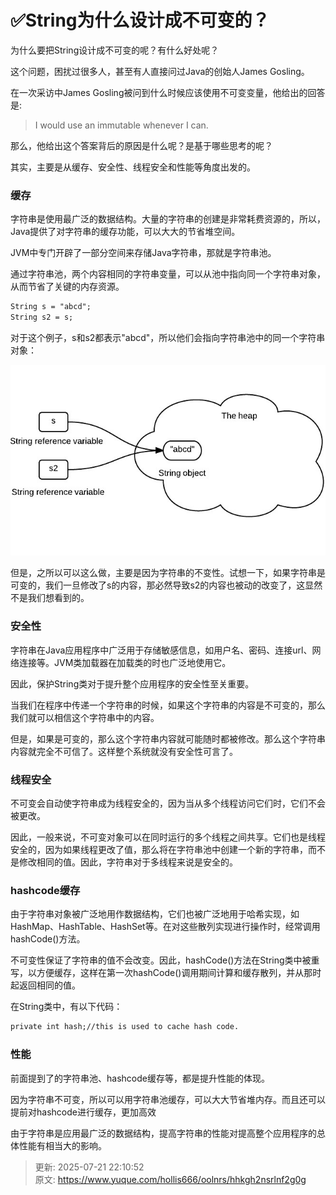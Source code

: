 # ✅String为什么设计成不可变的？

为什么要把String设计成不可变的呢？有什么好处呢？



这个问题，困扰过很多人，甚至有人直接问过Java的创始人James Gosling。



在一次采访中James Gosling被问到什么时候应该使用不可变变量，他给出的回答是:



> I would use an immutable whenever I can.
>



那么，他给出这个答案背后的原因是什么呢？是基于哪些思考的呢？



其实，主要是从缓存、安全性、线程安全和性能等角度出发的。



### 缓存


字符串是使用最广泛的数据结构。大量的字符串的创建是非常耗费资源的，所以，Java提供了对字符串的缓存功能，可以大大的节省堆空间。



JVM中专门开辟了一部分空间来存储Java字符串，那就是字符串池。



通过字符串池，两个内容相同的字符串变量，可以从池中指向同一个字符串对象，从而节省了关键的内存资源。



```latex
String s = "abcd";
String s2 = s;
```



对于这个例子，s和s2都表示"abcd"，所以他们会指向字符串池中的同一个字符串对象：



![1672212318617-14a7ca77-145c-41eb-b2b0-936539bc1ad9.jpeg](./img/DI6ZFaXSz0945icg/1672212318617-14a7ca77-145c-41eb-b2b0-936539bc1ad9-465342.jpeg)



但是，之所以可以这么做，主要是因为字符串的不变性。试想一下，如果字符串是可变的，我们一旦修改了s的内容，那必然导致s2的内容也被动的改变了，这显然不是我们想看到的。



### 安全性


字符串在Java应用程序中广泛用于存储敏感信息，如用户名、密码、连接url、网络连接等。JVM类加载器在加载类的时也广泛地使用它。



因此，保护String类对于提升整个应用程序的安全性至关重要。



当我们在程序中传递一个字符串的时候，如果这个字符串的内容是不可变的，那么我们就可以相信这个字符串中的内容。



但是，如果是可变的，那么这个字符串内容就可能随时都被修改。那么这个字符串内容就完全不可信了。这样整个系统就没有安全性可言了。



### 线程安全


不可变会自动使字符串成为线程安全的，因为当从多个线程访问它们时，它们不会被更改。



因此，一般来说，不可变对象可以在同时运行的多个线程之间共享。它们也是线程安全的，因为如果线程更改了值，那么将在字符串池中创建一个新的字符串，而不是修改相同的值。因此，字符串对于多线程来说是安全的。



### hashcode缓存


由于字符串对象被广泛地用作数据结构，它们也被广泛地用于哈希实现，如HashMap、HashTable、HashSet等。在对这些散列实现进行操作时，经常调用hashCode()方法。



不可变性保证了字符串的值不会改变。因此，hashCode()方法在String类中被重写，以方便缓存，这样在第一次hashCode()调用期间计算和缓存散列，并从那时起返回相同的值。



在String类中，有以下代码：



```latex
private int hash;//this is used to cache hash code.
```



### 性能


前面提到了的字符串池、hashcode缓存等，都是提升性能的体现。



因为字符串不可变，所以可以用字符串池缓存，可以大大节省堆内存。而且还可以提前对hashcode进行缓存，更加高效



由于字符串是应用最广泛的数据结构，提高字符串的性能对提高整个应用程序的总体性能有相当大的影响。





> 更新: 2025-07-21 22:10:52  
> 原文: <https://www.yuque.com/hollis666/oolnrs/hhkgh2nsrlnf2g0g>
